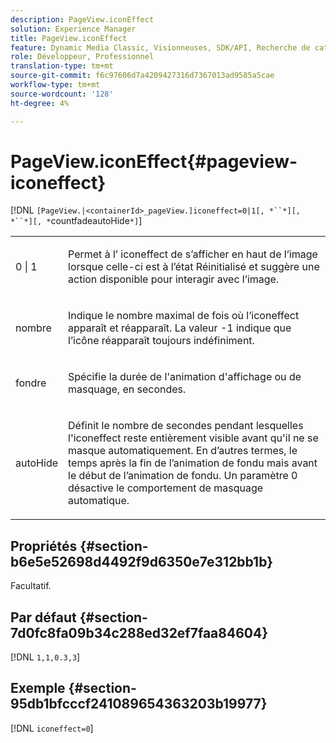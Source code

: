 ```yaml
---
description: PageView.iconEffect
solution: Experience Manager
title: PageView.iconEffect
feature: Dynamic Media Classic, Visionneuses, SDK/API, Recherche de catalogue électronique
role: Développeur, Professionnel
translation-type: tm+mt
source-git-commit: f6c97606d7a4209427316d7367013ad9585a5cae
workflow-type: tm+mt
source-wordcount: '128'
ht-degree: 4%

---
```



# PageView.iconEffect{#pageview-iconeffect}

[!DNL `[PageView.|<containerId>_pageView.]iconeffect=0|1[, *``*][, *``*][, *`countfadeautoHide`*]`]

<table id="table_DD66FFC263A34220876DD204BFE62D49"> 
 <tbody> 
  <tr> 
   <td colname="col1"> <p> <span class="codeph"> 0 | 1</span> </p> </td> 
   <td colname="col2"> <p> Permet à l’<span class="codeph"> iconeffect</span> de s’afficher en haut de l’image lorsque celle-ci est à l’état Réinitialisé et suggère une action disponible pour interagir avec l’image. </p> </td> 
  </tr> 
  <tr> 
   <td colname="col1"> <p> <span class="codeph"><span class="varname"> nombre</span></span> </p> </td> 
   <td colname="col2"> <p> Indique le nombre maximal de fois où l’iconeffect <span class="codeph"></span> apparaît et réapparaît. La valeur <span class="codeph"> -1</span> indique que l’icône réapparaît toujours indéfiniment. </p> </td> 
  </tr> 
  <tr> 
   <td colname="col1"> <p><span class="codeph"><span class="varname"> fondre</span></span> </p> </td> 
   <td colname="col2"> <p>Spécifie la durée de l'animation d'affichage ou de masquage, en secondes. </p> </td> 
  </tr> 
  <tr> 
   <td colname="col1"> <p><span class="codeph"><span class="varname"> autoHide</span></span> </p> </td> 
   <td colname="col2"> <p>Définit le nombre de secondes pendant lesquelles l'iconeffect <span class="codeph"> </span> reste entièrement visible avant qu'il ne se masque automatiquement. En d’autres termes, le temps après la fin de l’animation de fondu mais avant le début de l’animation de fondu. Un paramètre <span class="codeph"> 0</span> désactive le comportement de masquage automatique. </p> </td> 
  </tr> 
 </tbody> 
</table>

## Propriétés {#section-b6e5e52698d4492f9d6350e7e312bb1b}

Facultatif.

## Par défaut {#section-7d0fc8fa09b34c288ed32ef7faa84604}

[!DNL `1,1,0.3,3`]

## Exemple {#section-95db1bfcccf241089654363203b19977}

[!DNL `iconeffect=0`]
